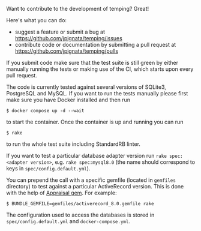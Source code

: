 Want to contribute to the development of temping? Great!

Here's what you can do:

* suggest a feature or submit a bug at https://github.com/jpignata/temping/issues
* contribute code or documentation by submitting a pull request at https://github.com/jpignata/temping/pulls

If you submit code make sure that the test suite is still green by either manually running 
the tests or making use of the CI, which starts upon every pull request. 

The code is currently tested against several versions of SQLite3, PostgreSQL and MySQL. 
If you want to run the tests manually please first make sure you have Docker 
installed and then run

```shell
$ docker compose up -d --wait
```

to start the container. Once the container is up and running you can run 

```shell
$ rake
``` 

to run the whole test suite including StandardRB linter. 

If you want to test a particular database adapter version run
`rake spec:<adapter version>`, e.g. `rake spec:mysql8.0` 
(the name should correspond to keys in `spec/config.default.yml`).

You can prepend the call with a specific gemfile 
(located in `gemfiles` directory) to test against a particular 
ActiveRecord version. This is done with the help of 
[Appraisal gem](https://github.com/thoughtbot/appraisal). 
For example:

```shell
$ BUNDLE_GEMFILE=gemfiles/activerecord_8.0.gemfile rake
```

The configuration used to access the databases is stored in
`spec/config.default.yml` and `docker-compose.yml`.
